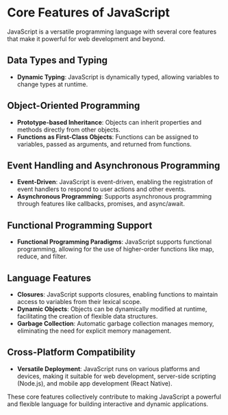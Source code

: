 # Core Features of JavaScript

JavaScript is a versatile programming language with several core features that make it powerful for web development and beyond.

## Data Types and Typing

- **Dynamic Typing**: JavaScript is dynamically typed, allowing variables to change types at runtime.

## Object-Oriented Programming

- **Prototype-based Inheritance**: Objects can inherit properties and methods directly from other objects.
- **Functions as First-Class Objects**: Functions can be assigned to variables, passed as arguments, and returned from functions.

## Event Handling and Asynchronous Programming

- **Event-Driven**: JavaScript is event-driven, enabling the registration of event handlers to respond to user actions and other events.
- **Asynchronous Programming**: Supports asynchronous programming through features like callbacks, promises, and async/await.

## Functional Programming Support

- **Functional Programming Paradigms**: JavaScript supports functional programming, allowing for the use of higher-order functions like map, reduce, and filter.

## Language Features

- **Closures**: JavaScript supports closures, enabling functions to maintain access to variables from their lexical scope.
- **Dynamic Objects**: Objects can be dynamically modified at runtime, facilitating the creation of flexible data structures.
- **Garbage Collection**: Automatic garbage collection manages memory, eliminating the need for explicit memory management.

## Cross-Platform Compatibility

- **Versatile Deployment**: JavaScript runs on various platforms and devices, making it suitable for web development, server-side scripting (Node.js), and mobile app development (React Native).

These core features collectively contribute to making JavaScript a powerful and flexible language for building interactive and dynamic applications.

